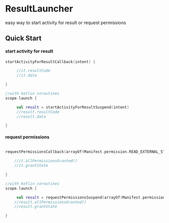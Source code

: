 # ResultLauncher
easy way to start activity for result or request permissions


## Quick Start

#### start activity for result

```kotlin
startActivityForResultCallback(intent) {

     //it.resultCode
     //it.data

}

//with kotlin coroutines
scope.launch {

     val result = startActivityForResultSuspend(intent)
     //result.resultCode
     //result.data

}
```



#### request permissions

```kotlin

requestPermissionsCallback(arrayOf(Manifest.permission.READ_EXTERNAL_STORAGE)) {

    //it.allPermissionsGranted()
    //it.grantState

}

//with kotlin coroutines
scope.launch {

     val result = requestPermissionsSuspend(arrayOf(Manifest.permission.READ_EXTERNAL_STORAGE))
    //result.allPermissionsGranted()
    //result.grantState

}
```
